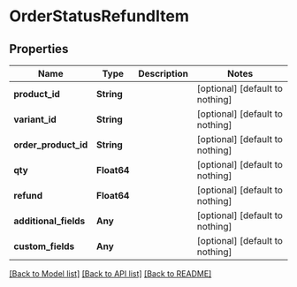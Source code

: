 # OrderStatusRefundItem


## Properties
Name | Type | Description | Notes
------------ | ------------- | ------------- | -------------
**product_id** | **String** |  | [optional] [default to nothing]
**variant_id** | **String** |  | [optional] [default to nothing]
**order_product_id** | **String** |  | [optional] [default to nothing]
**qty** | **Float64** |  | [optional] [default to nothing]
**refund** | **Float64** |  | [optional] [default to nothing]
**additional_fields** | **Any** |  | [optional] [default to nothing]
**custom_fields** | **Any** |  | [optional] [default to nothing]


[[Back to Model list]](../README.md#models) [[Back to API list]](../README.md#api-endpoints) [[Back to README]](../README.md)


